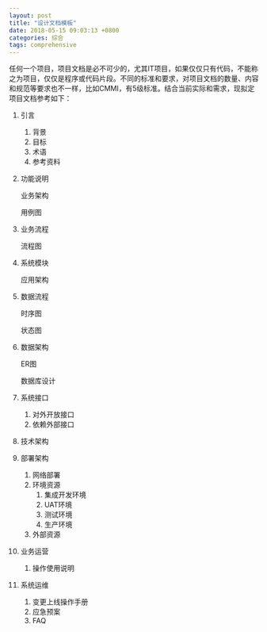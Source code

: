 ```yaml
---
layout: post
title: "设计文档模板"
date: 2018-05-15 09:03:13 +0800
categories: 综合
tags: comprehensive
---
```


任何一个项目，项目文档是必不可少的，尤其IT项目，如果仅仅只有代码，不能称之为项目，仅仅是程序或代码片段。不同的标准和要求，对项目文档的数量、内容和规范等要求也不一样，比如CMMI，有5级标准。结合当前实际和需求，现拟定项目文档参考如下：

1. 引言
   1. 背景
   2. 目标
   3. 术语
   4. 参考资料
   
2. 功能说明

   业务架构

   用例图

3. 业务流程

   流程图

4. 系统模块

   应用架构

5. 数据流程

   时序图

   状态图

6. 数据架构

   ER图

   数据库设计

7. 系统接口

   1. 对外开放接口
   2. 依赖外部接口

8. 技术架构

9. 部署架构
   1. 网络部署
   2. 环境资源
      1. 集成开发环境
      2. UAT环境
      3. 测试环境
      4. 生产环境
   3. 外部资源

10. 业务运营

    1. 操作使用说明

11. 系统运维
    1. 变更上线操作手册
    2. 应急预案
    3. FAQ